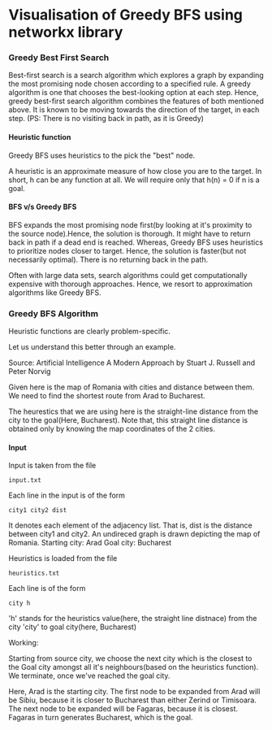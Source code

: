 # Visualisation of Greedy BFS using networkx library

### Greedy Best First Search ###

Best-first search is a search algorithm which explores a graph by expanding the most promising node chosen according to a specified rule. A greedy algorithm is one that chooses the best-looking option at each step. Hence, greedy best-first search algorithm combines the features of both mentioned above. It is known to be moving towards the direction of the target, in each step. (PS: There is no visiting back in path, as it is Greedy)

#### Heuristic function

Greedy BFS uses heuristics to the pick the "best" node.

A heuristic is an approximate measure of how close you are to the target. In short, h can be any function at all. We will require only that h(n) = 0 if n is a goal.

#### BFS v/s Greedy BFS

BFS expands the most promising node first(by looking at it's proximity to the source node).Hence, the solution is thorough. It might have to return back in path if a dead end is reached.
Whereas, Greedy BFS uses heuristics to prioritize nodes closer to target. Hence, the solution is faster(but not necessarily optimal). There is no returning back in the path.

Often with large data sets, search algorithms could get computationally expensive with thorough approaches. Hence, we resort to approximation algorithms like Greedy BFS.

### Greedy BFS Algorithm

Heuristic functions are clearly problem-specific.

Let us understand this better through an example. 

Source: Artificial Intelligence A Modern Approach
        by Stuart J. Russell and Peter Norvig 

Given here is the map of Romania with cities and distance between them. We need to find the shortest route from Arad to Bucharest. 

The heurestics that we are using here is the straight-line distance from the city to the goal(Here, Bucharest). Note that, this straight line distance is obtained only by knowing the map coordinates of the 2 cities. 


#### Input

Input is taken from the file 
```
input.txt
```

Each line in the input is of the form 
```
city1 city2 dist
```
It denotes each element of the adjacency list. That is, dist is the distance between city1 and city2. An undireced graph is drawn depicting the map of Romania.
Starting city: Arad
Goal city: Bucharest

Heuristics is loaded from the file
```
heuristics.txt
```
Each line is of the form
```
city h
```
'h' stands for the heuristics value(here, the straight line distnace) from the city 'city' to goal city(here, Bucharest)

Working: 

Starting from source city, we choose the next city which is the closest to the Goal city amongst all it's neighbours(based on the heuristics function). We terminate, once we've reached the goal city.

Here, Arad is the starting city. The first node to be expanded from Arad will be Sibiu, because it is closer to Bucharest than either Zerind or Timisoara. The next node to be expanded will be Fagaras, because it is closest. Fagaras in turn generates Bucharest, which is the goal.